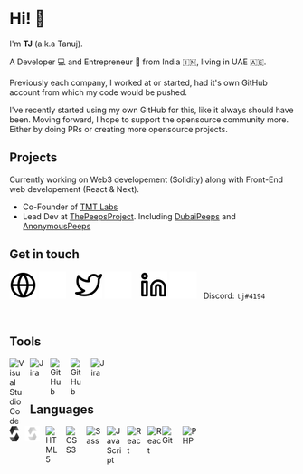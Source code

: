 # Hi! :wave:

I'm **TJ** (a.k.a Tanuj).

A Developer :computer: and Entrepreneur :briefcase: from India :india:, living in UAE :united_arab_emirates:.

Previously each company, I worked at or started, had it's own GitHub account from which my code would be pushed.

I've recently started using my own GitHub for this, like it always should have been. Moving forward, I hope to support the opensource community more. Either by doing PRs or creating more opensource projects.

## Projects

Currently working on Web3 developement (Solidity) along with Front-End web developement (React & Next).

- Co-Founder of [TMT Labs](https://tmtlabs.xyz)
- Lead Dev at [ThePeepsProject](https://thepeepsproject.com). Including [DubaiPeeps](https://dubaipeeps.com) and [AnonymousPeeps](https://anonymouspeeps.com)

## Get in touch

[![Website](./img/web-light.svg)](https://tanujd.com#gh-light-mode-only)
[![Website](./img/web-dark.svg)](https://tanujd.com#gh-dark-mode-only)
&nbsp;&nbsp;
[![Twitter](./img/twitter-light.svg)](https://twitter.com/tanujdamani#gh-light-mode-only)
[![Twitter](./img/twitter-dark.svg)](https://twitter.com/tanujdamani#gh-dark-mode-only)
&nbsp;&nbsp;
[![LinkedIn](./img/linkedin-light.svg)](https://linkedin.com/in/tanujdamani#gh-light-mode-only)
[![LinkedIn](./img/linkedin-dark.svg)](https://linkedin.com/in/tanujdamani#gh-dark-mode-only)&nbsp;&nbsp; <span style="line-height:1px">Discord: `tj#4194`</span>

<br />

## Tools

<img align="left" alt="Visual Studio Code" width="26px" src="https://cdn.jsdelivr.net/gh/devicons/devicon/icons/vscode/vscode-original.svg" style="padding-right:10px;" />&nbsp;&nbsp;
<img align="left" alt="Jira" width="26px" src="https://cdn.jsdelivr.net/gh/devicons/devicon/icons/jira/jira-original.svg" style="padding-right:10px;" />&nbsp;&nbsp;
<img align="left" alt="GitHub" width="26px" src="https://user-images.githubusercontent.com/3369400/139447912-e0f43f33-6d9f-45f8-be46-2df5bbc91289.png#gh-dark-mode-only" style="padding-right:10px;" />&nbsp;&nbsp;
<img align="left" alt="GitHub" width="26px" src="https://user-images.githubusercontent.com/3369400/139448065-39a229ba-4b06-434b-bc67-616e2ed80c8f.png#gh-light-mode-only" style="padding-right:10px;" />&nbsp;&nbsp;
<img align="left" alt="Jira" width="26px" src="https://cdn.jsdelivr.net/gh/devicons/devicon/icons/confluence/confluence-original.svg" />

<br />

## Languages

<img align="left" alt="Solidity" width="17px" src="./img/solidity-light.svg#gh-light-mode-only" style="padding-right:10px;" />&nbsp;&nbsp;
<img align="left" alt="Solidity" width="27px" src="./img/solidity-dark.svg#gh-dark-mode-only" style="padding-right:10px;" />&nbsp;&nbsp;
<img align="left" alt="HTML5" width="26px" src="https://cdn.jsdelivr.net/gh/devicons/devicon/icons/html5/html5-original.svg" style="padding-right:10px;" />&nbsp;&nbsp;
<img align="left" alt="CSS3" width="26px" src="https://cdn.jsdelivr.net/gh/devicons/devicon/icons/css3/css3-original.svg" style="padding-right:10px;" />&nbsp;&nbsp;
<img align="left" alt="Sass" width="26px" src="https://cdn.jsdelivr.net/gh/devicons/devicon/icons/sass/sass-original.svg" style="padding-right:10px;" />&nbsp;&nbsp;
<img align="left" alt="JavaScript" width="26px" src="https://cdn.jsdelivr.net/gh/devicons/devicon/icons/javascript/javascript-original.svg" style="padding-right:10px;" />&nbsp;&nbsp;
<img align="left" alt="React" width="26px" src="https://cdn.jsdelivr.net/gh/devicons/devicon/icons/react/react-original.svg" style="padding-right:10px;" />&nbsp;&nbsp;
<img align="left" alt="React" width="26px"  src="https://cdn.jsdelivr.net/gh/devicons/devicon/icons/nextjs/nextjs-original-wordmark.svg" />&nbsp;&nbsp;
<img align="left" alt="Git" width="26px" src="https://cdn.jsdelivr.net/gh/devicons/devicon/icons/git/git-original.svg" style="padding-right:10px;" />&nbsp;&nbsp;
<img align="left" alt="PHP" width="26px" src="https://cdn.jsdelivr.net/gh/devicons/devicon/icons/php/php-plain.svg" style="padding-right:10px;" />